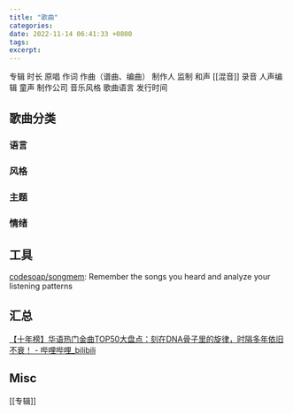 ```yaml
---
title: "歌曲"
categories: 
date: 2022-11-14 06:41:33 +0800
tags: 
excerpt: 
---
```


专辑
时长
原唱
作词
作曲（谱曲、编曲）
制作人
监制
和声
[[混音]]
录音
人声编辑
童声
制作公司
音乐风格
歌曲语言
发行时间



## 歌曲分类

### 语言

### 风格

### 主题

### 情绪


## 工具

[codesoap/songmem](https://github.com/codesoap/songmem): Remember the songs you heard and analyze your listening patterns

## 汇总

[【十年榜】华语热门金曲TOP50大盘点：刻在DNA骨子里的旋律，时隔多年依旧不衰！ - 哔哩哔哩_bilibili](https://www.bilibili.com/video/BV13f4y1A7mF)

## Misc

[[专辑]]









